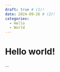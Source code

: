 ```yaml
---
draft: true # (1)!
date: 2024-09-26 # (2)!
categories:
  - Hello
  - World
---
```


# Hello world!
...
